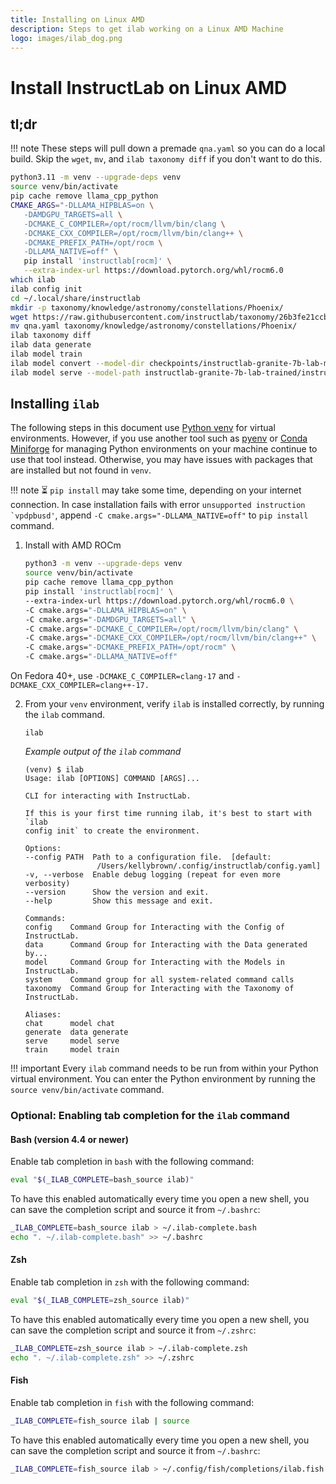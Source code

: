 ```yaml
---
title: Installing on Linux AMD
description: Steps to get ilab working on a Linux AMD Machine
logo: images/ilab_dog.png
---
```


# Install InstructLab on Linux AMD

## tl;dr

!!! note
    These steps will pull down a premade `qna.yaml` so you can do a local build. Skip the `wget`, `mv`, and `ilab taxonomy diff` if you don't want to do this.

```bash
python3.11 -m venv --upgrade-deps venv
source venv/bin/activate
pip cache remove llama_cpp_python
CMAKE_ARGS="-DLLAMA_HIPBLAS=on \
   -DAMDGPU_TARGETS=all \
   -DCMAKE_C_COMPILER=/opt/rocm/llvm/bin/clang \
   -DCMAKE_CXX_COMPILER=/opt/rocm/llvm/bin/clang++ \
   -DCMAKE_PREFIX_PATH=/opt/rocm \
   -DLLAMA_NATIVE=off" \
   pip install 'instructlab[rocm]' \
   --extra-index-url https://download.pytorch.org/whl/rocm6.0
which ilab
ilab config init
cd ~/.local/share/instructlab
mkdir -p taxonomy/knowledge/astronomy/constellations/Phoenix/
wget https://raw.githubusercontent.com/instructlab/taxonomy/26b3fe21ccbb95adc06fe8ce76c7c18559e8dd05/knowledge/science/astronomy/constellations/phoenix/qna.yaml
mv qna.yaml taxonomy/knowledge/astronomy/constellations/Phoenix/
ilab taxonomy diff
ilab data generate
ilab model train
ilab model convert --model-dir checkpoints/instructlab-granite-7b-lab-mlx-q
ilab model serve --model-path instructlab-granite-7b-lab-trained/instructlab-granite-7b-lab-Q4_K_M.gguf
```

## Installing `ilab`

The following steps in this document use [Python venv](https://docs.python.org/3/library/venv.html) for virtual environments. However, if you use another tool such as [pyenv](https://github.com/pyenv/pyenv) or [Conda Miniforge](https://github.com/conda-forge/miniforge) for managing Python environments on your machine continue to use that tool instead. Otherwise, you may have issues with packages that are installed but not found in `venv`.

!!! note
    ⏳ `pip install` may take some time, depending on your internet connection. In case installation fails with error ``unsupported instruction `vpdpbusd'``, append `-C cmake.args="-DLLAMA_NATIVE=off"` to `pip install` command.

1) Install with AMD ROCm

    ```bash
    python3 -m venv --upgrade-deps venv
    source venv/bin/activate
    pip cache remove llama_cpp_python
    pip install 'instructlab[rocm]' \
    --extra-index-url https://download.pytorch.org/whl/rocm6.0 \
    -C cmake.args="-DLLAMA_HIPBLAS=on" \
    -C cmake.args="-DAMDGPU_TARGETS=all" \
    -C cmake.args="-DCMAKE_C_COMPILER=/opt/rocm/llvm/bin/clang" \
    -C cmake.args="-DCMAKE_CXX_COMPILER=/opt/rocm/llvm/bin/clang++" \
    -C cmake.args="-DCMAKE_PREFIX_PATH=/opt/rocm" \
    -C cmake.args="-DLLAMA_NATIVE=off"
    ```

On Fedora 40+, use `-DCMAKE_C_COMPILER=clang-17` and `-DCMAKE_CXX_COMPILER=clang++-17.`

2) From your `venv` environment, verify `ilab` is installed correctly, by running the `ilab` command.

    ```shell
    ilab
    ```

    *Example output of the `ilab` command*

    ```shell
    (venv) $ ilab
    Usage: ilab [OPTIONS] COMMAND [ARGS]...

    CLI for interacting with InstructLab.

    If this is your first time running ilab, it's best to start with `ilab
    config init` to create the environment.

    Options:
    --config PATH  Path to a configuration file.  [default:
                    /Users/kellybrown/.config/instructlab/config.yaml]
    -v, --verbose  Enable debug logging (repeat for even more verbosity)
    --version      Show the version and exit.
    --help         Show this message and exit.

    Commands:
    config    Command Group for Interacting with the Config of InstructLab.
    data      Command Group for Interacting with the Data generated by...
    model     Command Group for Interacting with the Models in InstructLab.
    system    Command group for all system-related command calls
    taxonomy  Command Group for Interacting with the Taxonomy of InstructLab.

    Aliases:
    chat      model chat
    generate  data generate
    serve     model serve
    train     model train
    ```

!!! important
    Every `ilab` command needs to be run from within your Python virtual environment. You can enter the Python environment by running the `source venv/bin/activate` command.

### Optional: Enabling tab completion for the `ilab` command

#### Bash (version 4.4 or newer)

Enable tab completion in `bash` with the following command:

```sh
eval "$(_ILAB_COMPLETE=bash_source ilab)"
```

To have this enabled automatically every time you open a new shell,
you can save the completion script and source it from `~/.bashrc`:

```sh
_ILAB_COMPLETE=bash_source ilab > ~/.ilab-complete.bash
echo ". ~/.ilab-complete.bash" >> ~/.bashrc
```

#### Zsh

Enable tab completion in `zsh` with the following command:

```sh
eval "$(_ILAB_COMPLETE=zsh_source ilab)"
```

To have this enabled automatically every time you open a new shell,
you can save the completion script and source it from `~/.zshrc`:

```sh
_ILAB_COMPLETE=zsh_source ilab > ~/.ilab-complete.zsh
echo ". ~/.ilab-complete.zsh" >> ~/.zshrc
```

#### Fish

Enable tab completion in `fish` with the following command:

```sh
_ILAB_COMPLETE=fish_source ilab | source
```

To have this enabled automatically every time you open a new shell,
you can save the completion script and source it from `~/.bashrc`:

```sh
_ILAB_COMPLETE=fish_source ilab > ~/.config/fish/completions/ilab.fish
```